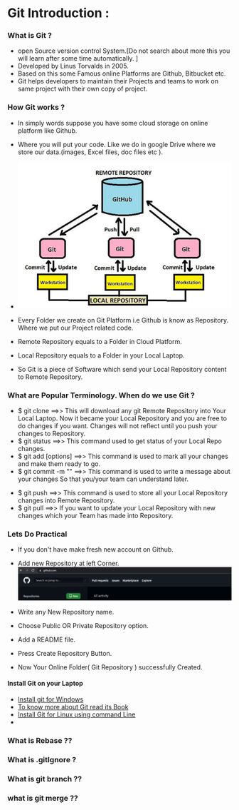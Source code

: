 # Git Introduction :

### What is Git ?

* open Source version control System.[Do not search about more this you will learn after some time automatically. ]  
* Developed by Linus Torvalds in 2005.
* Based on this some Famous online Platforms are Github, Bitbucket etc.
* Git helps developers to maintain their Projects and teams to work on same project with their own copy of project.



### How Git works ?

* In simply words suppose you have some cloud storage on online platform like Github.
* Where you will put your code. Like we do in google Drive where we store our data.(images, Excel files, doc files etc ).
* ![gitBasic_1](gitImages\gitBasic_1.png)



* Every  Folder we create on Git Platform i.e Github is know as Repository. Where we put our Project related code.
* Remote Repository equals to a Folder in Cloud Platform. 
* Local Repository equals to a Folder in your Local Laptop.
* So Git is a piece of Software which send  your Local Repository content to Remote Repository.



### What are Popular Terminology. When do we use Git ?

* $ git clone <git Repository URL>  ==>> This will download any git Remote Repository into Your Local Laptop. Now it became your Local Repository and you are free to do changes if you want. Changes will not reflect until you push your changes to Repository.
* $ git status  ==>> This command used to get status of your Local Repo changes.
* $ git add [options] ==>> This command is used to mark all your changes and make them ready to go.
* $ git commit -m "<message>"   ==>> This command is used to write a message about your changes So that you/your team can understand later.

+ $ git push ==>> This command is used to store all your Local Repository changes into Remote Repository.
+ $ git pull  ==>> If you want to update your Local Repository  with new changes which your Team has made into Repository.



### Lets Do Practical 

* If you don't have make fresh new account on Github.

* Add new Repository at left Corner. ![Image_1](gitImages\Image_1.png)

  

* Write any New Repository name.
* Choose Public OR Private Repository option.
* Add a README file.
* Press Create Repository Button.
* Now Your Online Folder( Git Repository ) successfully  Created.



####  Install Git on your Laptop

* [Install git for Windows](https://git-scm.com/download/win)
* [To know more about Git read its Book](https://git-scm.com/book/en/v2)
* [Install Git for Linux using command Line](https://linuxize.com/post/how-to-install-git-on-ubuntu-18-04/)
* 



### What is Rebase ??





### What is .gitIgnore ?





### What is git branch ??



### what is git merge ??



